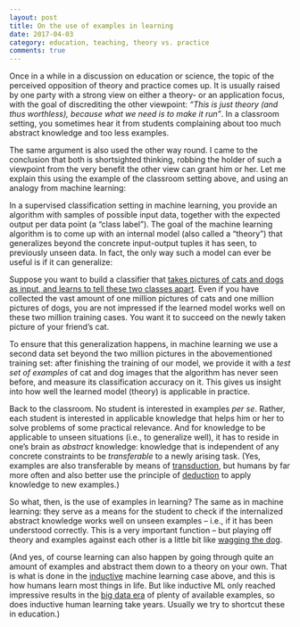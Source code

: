 ```yaml
---
layout: post
title: On the use of examples in learning
date: 2017-04-03
category: education, teaching, theory vs. practice
comments: true
---
```


Once in a while in a discussion on education or science, the topic of the perceived opposition of theory and practice comes up. It is usually raised by one party with a strong view on either a theory- or an application focus, with the goal of discrediting the other viewpoint: _“This is just theory (and thus worthless), because what we need is to make it run”_. In a classroom setting, you sometimes hear it from students complaining about too much abstract knowledge and too less examples.

The same argument is also used the other way round. I came to the conclusion that both is shortsighted thinking, robbing the holder of such a viewpoint from the very benefit the other view can grant him or her. Let me explain this using the example of the classroom setting above, and using an analogy from machine learning:


In a supervised classification setting in machine learning, you provide an algorithm with samples of possible input data, together with the expected output per data point (a “class label”). The goal of the machine learning algorithm is to come up with an internal model (also called a “theory”) that generalizes beyond the concrete input-output tuples it has seen, to previously unseen data. In fact, the only way such a model can ever be useful is if it can generalize:

Suppose you want to build a classifier that [takes pictures of cats and dogs as input, and learns to tell these two classes apart](https://www.kaggle.com/c/dogs-vs-cats). Even if you have collected the vast amount of one million pictures of cats and one million pictures of dogs, you are not impressed if the learned model works well on these two million training cases. You want it to succeed on the newly taken picture of your friend’s cat.

To ensure that this generalization happens, in machine learning we use a second data set beyond the two million pictures in the abovementioned training set: after finishing the training of our model, we provide it with a _test set of examples_ of cat and dog images that the algorithm has never seen before, and measure its classification accuracy on it. This gives us insight into how well the learned model (theory) is applicable in practice.

Back to the classroom. No student is interested in examples _per se_. Rather, each student is interested in applicable knowledge that helps him or her to solve problems of some practical relevance. And for knowledge to be applicable to unseen situations (i.e., to generalize well), it has to reside in one’s brain as _abstract_ knowledge: knowledge that is independent of any concrete constraints to be _transferable_ to a newly arising task. (Yes, examples are also transferable by means of [transduction](https://en.wikipedia.org/wiki/Transduction_(machine_learning)), but humans by far more often and also better use the principle of [deduction](https://en.wikipedia.org/wiki/Deductive_reasoning) to apply knowledge to new examples.)

So what, then, is the use of examples in learning? The same as in machine learning: they serve as a means for the student to check if the internalized abstract knowledge works well on unseen examples – i.e., if it has been understood correctly. This is a very important function – but playing off theory and examples against each other is a little bit like [wagging the dog](https://www.youtube.com/watch?v=CNo0BicRM8k). 

(And yes, of course learning can also happen by going through quite an amount of examples and abstract them down to a theory on your own. That is what is done in the [inductive](https://en.wikipedia.org/wiki/Inductive_reasoning) machine learning case above, and this is how humans learn most things in life. But like inductive ML only reached impressive results in the [big data era](https://www.slideshare.net/thilo_stadelmann/der-wert-von-daten-in-zeiten-von-big-data) of plenty of available examples, so does inductive human learning take years. Usually we try to shortcut these in education.)
